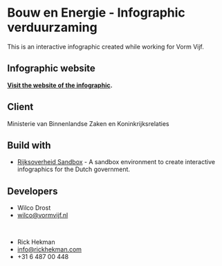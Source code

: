 # Bouw en Energie - Infographic verduurzaming

This is an interactive infographic created while working for Vorm Vijf.


## Infographic website

**[Visit the website of the infographic](https://www.volkshuisvestingnederland.nl/onderwerpen/verduurzaming-eigen-woning/infographic-verduurzaming).** <br />


## Client

Ministerie van Binnenlandse Zaken en Koninkrijksrelaties


## Build with

- [Rijksoverheid Sandbox](https://www.rijkshuisstijl.nl/communicatiemiddelen/documenten/verzamelingen-afbeeldingen/2018/03/06/sandbox-interactieve-infographics) - A sandbox environment to create interactive infographics for the Dutch government.


## Developers

* Wilco Drost
* wilco@vormvijf.nl

<br />

* Rick Hekman
* info@rickhekman.com
* +31 6 487 00 448
